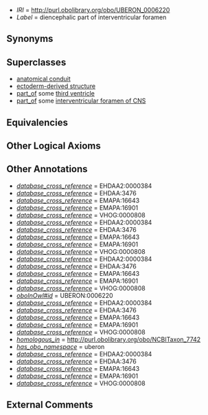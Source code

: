  * *IRI* = http://purl.obolibrary.org/obo/UBERON_0006220
 * *Label* = diencephalic part of interventricular foramen

## Synonyms


## Superclasses

 * [anatomical conduit](../../UBERON/11/UBERON_0004111.md)
 * [ectoderm-derived structure](../../UBERON/21/UBERON_0004121.md)
 * [part_of](../../BFO/50/BFO_0000050.md) some [third ventricle](../../UBERON/86/UBERON_0002286.md)
 * [part_of](../../BFO/50/BFO_0000050.md) some [interventricular foramen of CNS](../../UBERON/93/UBERON_0003993.md)

## Equivalencies


## Other Logical Axioms


## Other Annotations

 * *[database_cross_reference](../../ef/oboInOwl#hasDbXref.md)* = EHDAA2:0000384
 * *[database_cross_reference](../../ef/oboInOwl#hasDbXref.md)* = EHDAA:3476
 * *[database_cross_reference](../../ef/oboInOwl#hasDbXref.md)* = EMAPA:16643
 * *[database_cross_reference](../../ef/oboInOwl#hasDbXref.md)* = EMAPA:16901
 * *[database_cross_reference](../../ef/oboInOwl#hasDbXref.md)* = VHOG:0000808
 * *[database_cross_reference](../../ef/oboInOwl#hasDbXref.md)* = EHDAA2:0000384
 * *[database_cross_reference](../../ef/oboInOwl#hasDbXref.md)* = EHDAA:3476
 * *[database_cross_reference](../../ef/oboInOwl#hasDbXref.md)* = EMAPA:16643
 * *[database_cross_reference](../../ef/oboInOwl#hasDbXref.md)* = EMAPA:16901
 * *[database_cross_reference](../../ef/oboInOwl#hasDbXref.md)* = VHOG:0000808
 * *[database_cross_reference](../../ef/oboInOwl#hasDbXref.md)* = EHDAA2:0000384
 * *[database_cross_reference](../../ef/oboInOwl#hasDbXref.md)* = EHDAA:3476
 * *[database_cross_reference](../../ef/oboInOwl#hasDbXref.md)* = EMAPA:16643
 * *[database_cross_reference](../../ef/oboInOwl#hasDbXref.md)* = EMAPA:16901
 * *[database_cross_reference](../../ef/oboInOwl#hasDbXref.md)* = VHOG:0000808
 * *[oboInOwl#id](../../id/oboInOwl#id.md)* = UBERON:0006220
 * *[database_cross_reference](../../ef/oboInOwl#hasDbXref.md)* = EHDAA2:0000384
 * *[database_cross_reference](../../ef/oboInOwl#hasDbXref.md)* = EHDAA:3476
 * *[database_cross_reference](../../ef/oboInOwl#hasDbXref.md)* = EMAPA:16643
 * *[database_cross_reference](../../ef/oboInOwl#hasDbXref.md)* = EMAPA:16901
 * *[database_cross_reference](../../ef/oboInOwl#hasDbXref.md)* = VHOG:0000808
 * *[homologous_in](../../core#homologous/in/core#homologous_in.md)* = http://purl.obolibrary.org/obo/NCBITaxon_7742
 * *[has_obo_namespace](../../ce/oboInOwl#hasOBONamespace.md)* = uberon
 * *[database_cross_reference](../../ef/oboInOwl#hasDbXref.md)* = EHDAA2:0000384
 * *[database_cross_reference](../../ef/oboInOwl#hasDbXref.md)* = EHDAA:3476
 * *[database_cross_reference](../../ef/oboInOwl#hasDbXref.md)* = EMAPA:16643
 * *[database_cross_reference](../../ef/oboInOwl#hasDbXref.md)* = EMAPA:16901
 * *[database_cross_reference](../../ef/oboInOwl#hasDbXref.md)* = VHOG:0000808

## External Comments


